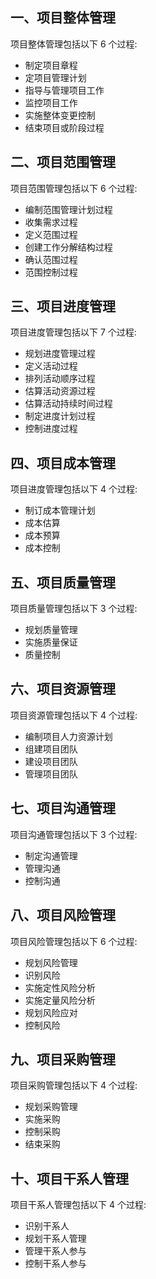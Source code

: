 ## 一、项目整体管理

项目整体管理包括以下 6 个过程:

* 制定项目章程
* 定项目管理计划
* 指导与管理项目工作
* 监控项目工作
* 实施整体变更控制
* 结束项目或阶段过程

## 二、项目范围管理

项目范围管理包括以下 6 个过程:

* 编制范围管理计划过程
* 收集需求过程
* 定义范围过程
* 创建工作分解结构过程
* 确认范围过程
* 范围控制过程

## 三、项目进度管理

项目进度管理包括以下 7 个过程:

* 规划进度管理过程
* 定义活动过程
* 排列活动顺序过程
* 估算活动资源过程
* 估算活动持续时间过程
* 制定进度计划过程
* 控制进度过程

## 四、项目成本管理

项目进度管理包括以下 4 个过程:

* 制订成本管理计划
* 成本估算
* 成本预算
* 成本控制

## 五、项目质量管理

项目质量管理包括以下 3 个过程:

* 规划质量管理
* 实施质量保证
* 质量控制

## 六、项目资源管理

项目资源管理包括以下 4 个过程:

* 编制项目人力资源计划
* 组建项目团队
* 建设项目团队
* 管理项目团队

## 七、项目沟通管理

项目沟通管理包括以下 3 个过程:

* 制定沟通管理
* 管理沟通
* 控制沟通

## 八、项目风险管理

项目风险管理包括以下 6 个过程:

* 规划风险管理
* 识别风险
* 实施定性风险分析
* 实施定量风险分析
* 规划风险应对
* 控制风险

## 九、项目采购管理

项目采购管理包括以下 4 个过程:

* 规划采购管理
* 实施采购
* 控制采购
* 结束采购

## 十、项目干系人管理

项目干系人管理包括以下 4 个过程:

* 识别干系人
* 规划干系人管理
* 管理干系人参与
* 控制干系人参与